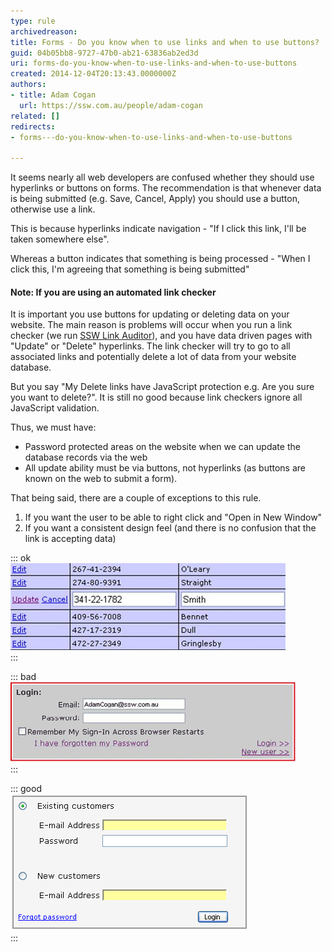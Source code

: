 ```yaml
---
type: rule
archivedreason: 
title: Forms - Do you know when to use links and when to use buttons?
guid: 04b05bb8-9727-47b0-ab21-63836ab2ed3d
uri: forms-do-you-know-when-to-use-links-and-when-to-use-buttons
created: 2014-12-04T20:13:43.0000000Z
authors:
- title: Adam Cogan
  url: https://ssw.com.au/people/adam-cogan
related: []
redirects:
- forms---do-you-know-when-to-use-links-and-when-to-use-buttons

---
```


It seems nearly all web developers are confused whether they should use hyperlinks or buttons on forms. The recommendation is that whenever data is being submitted (e.g. Save, Cancel, Apply) you should use a button, otherwise use a link.

This is because hyperlinks indicate navigation - "If I click this link, I'll be taken somewhere else".

Whereas a button indicates that something is being processed - "When I click this, I'm agreeing that something is being submitted"

<!--endintro-->

#### Note: If you are using an automated link checker

It is important you use buttons for updating or deleting data on your website. The main reason is problems will occur when you run a link checker (we run [SSW Link Auditor](http://www.ssw.com.au/ssw/LinkAuditor/)), and you have data driven pages with "Update" or "Delete" hyperlinks. The link checker will try to go to all associated links and potentially delete a lot of data from your website database.

But you say "My Delete links have JavaScript protection e.g. Are you sure you want to delete?". It is still no good because link checkers ignore all JavaScript validation.

Thus, we must have:

* Password protected areas on the website when we can update the database records via the web
* All update ability must be via buttons, not hyperlinks (as buttons are known on the web to submit a form).


That being said, there are a couple of exceptions to this rule.

1. If you want the user to be able to right click and "Open in New Window"
2. If you want a consistent design feel (and there is no confusion that the link is accepting data)



::: ok  
![Figure: An exception to the rule - an "Update" button inside the datagrid would look inconsistent](LinksExample.gif)  
:::


::: bad  
![Figure: Bad Example - The "sign in" hyperlink should be a button](LinkVsButton.gif)  
:::


::: good  
![Figure: Good Example - This is a perfect example of how a good sign in screen should look](Logon.gif)  
:::
